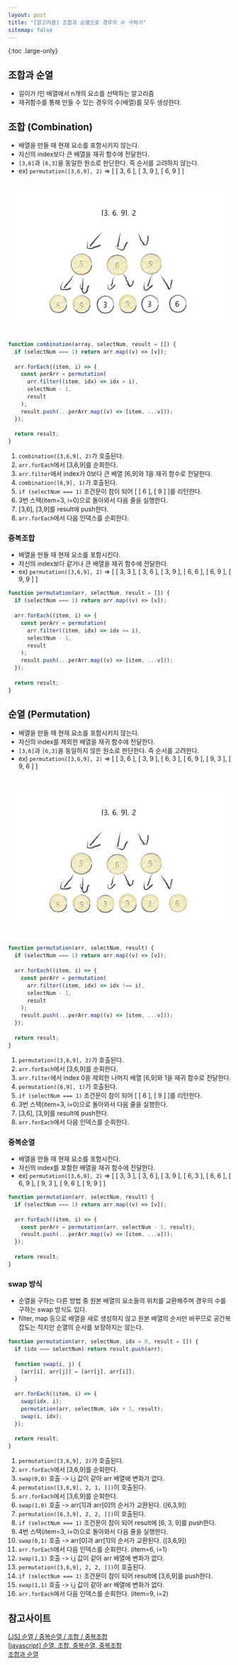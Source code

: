 ```yaml
---
layout: post
title: "[알고리즘] 조합과 순열으로 경우의 수 구하기"
sitemap: false
---
```


{:toc .large-only}

## 조합과 순열

- 길이가 l인 배열에서 n개의 요소를 선택하는 알고리즘
- 재귀함수를 통해 만들 수 있는 경우의 수(배열)를 모두 생성한다.

## 조합 (Combination)

- 배열을 만들 때 현재 요소를 포함시키지 않는다.
- 자신의 index보다 큰 배열을 재귀 함수에 전달한다.
- `[3,6]`과 `[6,3]`을 동일한 원소로 판단한다. 즉 순서를 고려하지 않는다.
- ex) `permutation([3,6,9], 2)` => [ [ 3, 6 ], [ 3, 9 ], [ 6, 9 ] ]

<img src="/assets/img/blog/2024-03-07-combination.png" style="margin:10px 0;">

```js
function combination(array, selectNum, result = []) {
  if (selectNum === 1) return arr.map((v) => [v]);

  arr.forEach((item, i) => {
    const perArr = permutation(
      arr.filter((item, idx) => idx > i),
      selectNum - 1,
      result
    );
    result.push(...perArr.map((v) => [item, ...v]));
  });

  return result;
}
```

1. `combination([3,6,9], 2)`가 호출된다.
1. `arr.forEach`에서 [3,6,9]를 순회한다.
1. `arr.filter`에서 index가 0보다 큰 배열 [6,9]와 1을 재귀 함수로 전달한다.
1. `combination([6,9], 1)`가 호출된다.
1. `if (selectNum === 1)` 조건문이 참이 되어 [ [ 6 ], [ 9 ] ]를 리턴한다.
1. 3번 스택(item=3, i=0)으로 돌아와서 다음 줄을 실행한다.
1. [3,6], [3,9]를 result에 push한다.
1. `arr.forEach`에서 다음 인덱스를 순회한다.

### 중복조합

- 배열을 만들 때 현재 요소를 포함시킨다.
- 자신의 index보다 같거나 큰 배열을 재귀 함수에 전달한다.
- ex) `permutation([3,6,9], 2)` => [
  [ 3, 3 ],
  [ 3, 6 ],
  [ 3, 9 ],
  [ 6, 6 ],
  [ 6, 9 ],
  [ 9, 9 ]
  ]

```js
function permutation(arr, selectNum, result = []) {
  if (selectNum === 1) return arr.map((v) => [v]);

  arr.forEach((item, i) => {
    const perArr = permutation(
      arr.filter((item, idx) => idx >= i),
      selectNum - 1,
      result
    );
    result.push(...perArr.map((v) => [item, ...v]));
  });

  return result;
}
```

## 순열 (Permutation)

- 배열을 만들 때 현재 요소를 포함시키지 않는다.
- 자신의 index를 제외한 배열을 재귀 함수에 전달한다.
- `[3,6]`과 `[6,3]`을 동일하지 않은 원소로 판단한다. 즉 순서를 고려한다.
- ex) `permutation([3,6,9], 2)` => [
  [ 3, 6 ],
  [ 3, 9 ],
  [ 6, 3 ],
  [ 6, 9 ],
  [ 9, 3 ],
  [ 9, 6 ]
  ]

<img src="/assets/img/blog/2024-03-07-permutation.png" style="margin:20px 0;">

```js
function permutation(arr, selectNum, result) {
  if (selectNum === 1) return arr.map((v) => [v]);

  arr.forEach((item, i) => {
    const perArr = permutation(
      arr.filter((item, idx) => idx !== i),
      selectNum - 1,
      result
    );
    result.push(...perArr.map((v) => [item, ...v]));
  });

  return result;
}
```

1. `permutation([3,6,9], 2)`가 호출된다.
1. `arr.forEach`에서 [3,6,9]를 순회한다.
1. `arr.filter`에서 index 0을 제외한 나머지 배열 [6,9]와 1을 재귀 함수로 전달한다.
1. `permutation([6,9], 1)`가 호출된다.
1. `if (selectNum === 1)` 조건문이 참이 되어 [ [ 6 ], [ 9 ] ]를 리턴한다.
1. 3번 스택(item=3, i=0)으로 돌아와서 다음 줄을 실행한다.
1. [3,6], [3,9]를 result에 push한다.
1. `arr.forEach`에서 다음 인덱스를 순회한다.

### 중복순열

- 배열을 만들 때 현재 요소를 포함시킨다.
- 자신의 index를 포함한 배열을 재귀 함수에 전달한다.
- ex) `permutation([3,6,9], 2)` => [
  [ 3, 3 ], [ 3, 6 ],
  [ 3, 9 ], [ 6, 3 ],
  [ 6, 6 ], [ 6, 9 ],
  [ 9, 3 ], [ 9, 6 ],
  [ 9, 9 ]
  ]

```js
function permutation(arr, selectNum, result) {
  if (selectNum === 1) return arr.map((v) => [v]);

  arr.forEach((item, i) => {
    const perArr = permutation(arr, selectNum - 1, result);
    result.push(...perArr.map((v) => [item, ...v]));
  });

  return result;
}
```

### swap 방식

- 순열을 구하는 다른 방법 중 원본 배열의 요소들의 위치를 교환해주며 경우의 수를 구하는 swap 방식도 있다.
- filter, map 등으로 배열을 새로 생성하지 않고 원본 배열의 순서만 바꾸므로 공간복잡도는 작지만 순열의 순서를 보장하지는 않는다.

```js
function permutation(arr, selectNum, idx = 0, result = []) {
  if (idx === selectNum) return result.push(arr);

  function swap(i, j) {
    [arr[i], arr[j]] = [arr[j], arr[i]];
  }

  arr.forEach((item, i) => {
    swap(idx, i);
    permutation(arr, selectNum, idx + 1, result);
    swap(i, idx);
  });

  return result;
}
```

1. `permutation([3,6,9], 2)`가 호출된다.
1. `arr.forEach`에서 [3,6,9]를 순회한다.
1. `swap(0,0)` 호출 -> i,j 값이 같아 arr 배열에 변화가 없다.
1. `permutation([3,6,9], 2, 1, [])`이 호출된다.
1. `arr.forEach`에서 [3,6,9]를 순회한다.
1. `swap(1,0)` 호출 -> arr[1]과 arr[0]의 순서가 교환된다. ([6,3,9])
1. `permutation([6,3,9], 2, 2, [])`이 호출된다.
1. `if (selectNum === 1)` 조건문이 참이 되어 result에 [6, 3, 9]를 push한다.
1. 4번 스택(item=3, i=0)으로 돌아와서 다음 줄을 실행한다.
1. `swap(0,1)` 호출 -> arr[0]과 arr[1]의 순서가 교환된다. ([3,6,9])
1. `arr.forEach`에서 다음 인덱스를 순회한다. (item=6, i=1)
1. `swap(1,1)` 호출 -> i,j 값이 같아 arr 배열에 변화가 없다.
1. `permutation([3,6,9], 2, 2, [])`이 호출된다.
1. `if (selectNum === 1)` 조건문이 참이 되어 result에 [3,6,9]를 push한다.
1. `swap(1,1)` 호출 -> i,j 값이 같아 arr 배열에 변화가 없다.
1. `arr.forEach`에서 다음 인덱스를 순회한다. (item=9, i=2)

## 참고사이트

[[JS] 순열 / 중복순열 / 조합 / 중복조합](https://8ugust-dev.tistory.com/46)<br/>
[[javascript] 순열, 조합, 중복순열, 중복조합](https://jjnooys.medium.com/javascript-%EC%88%9C%EC%97%B4-%EC%A1%B0%ED%95%A9-%EC%A4%91%EB%B3%B5%EC%88%9C%EC%97%B4-%EC%A4%91%EB%B3%B5%EC%A1%B0%ED%95%A9-ced4d4c868bf)<br/>
[조합과 순열](https://huimang2.github.io/algorithm/combination_permutation.html)
